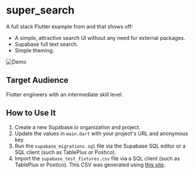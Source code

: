 # super_search

A full stack Flutter example from [](https://fluttercrashcourse.com) and [](https://youtube.com/c/seenickcode) that shows off:

- A simple, attractive search UI without any need for external packages.
- Supabase full text search.
- Simple theming.

![Demo](demo.gif)

## Target Audience

Flutter engineers with an intermediate skill level.

## How to Use It

1. Create a new Supabase.io organization and project.
2. Update the values in `main.dart` with your project's URL and anonymous key.
3. Run the `supabase_migrations.sql` file via the Supabase SQL editor or a SQL client (such as TablePlus or Postico).
4. Import the `supabase_test_fixtures.csv` file via a SQL client (such as TablePlus or Postico). This CSV was generated using [this site](https://extendsclass.com/csv-generator.html).

